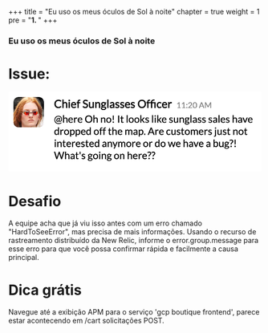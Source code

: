 +++
title = "Eu uso os meus óculos de Sol à noite"
chapter = true
weight = 1
pre = "<b>1. </b>"
+++

### Eu uso os meus óculos de Sol à noite

# Issue:

![sunglasses slack](/images/sunglasses-slack.png)

# Desafio

A equipe acha que já viu isso antes com um erro chamado "HardToSeeError", mas precisa de mais informações. Usando o recurso de rastreamento distribuído da New Relic, informe o error.group.message para esse erro para que você possa confirmar rápida e facilmente a causa principal.

# Dica grátis

Navegue até a exibição APM para o serviço 'gcp boutique frontend', parece estar acontecendo em /cart solicitações POST.